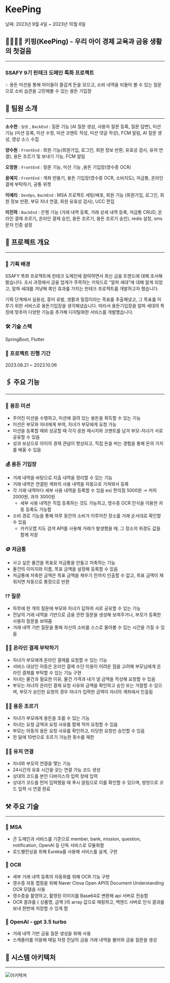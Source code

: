 # KeePing

날짜: 2023년 9월 4일 ~ 2023년 10월 6일

## 👨‍👩‍👧‍👧 키핑(KeePing) - 우리 아이 경제 교육과 금융 생활의 첫걸음

---

### SSAFY 9기 핀테크 도메인 특화 프로젝트

<aside>
💡 용돈 미션을 통해 아이들이 즐겁게 돈을 모으고, 소비 내역을 되돌아 볼 수 있는 질문으로
소비 습관을 고민해볼 수 있는 용돈 기입장

</aside>

## 📢 팀원 소개

---

**소수현** : `팀장` , `BackEnd` : 질문 기능 (AI 질문 생성, 사용자 질문 등록, 질문 답변), 미션 기능 (미션 등록, 미션 수정, 미션 코멘트 작성, 미션 댓글 작성), FCM 알림, AI 질문 생성, 영상 소스 수집

**양수원** : `FrontEnd` : 회원 기능(회원가입, 로그인, 회원 정보 반환, 유효성 검사, 유저 연결), 용돈 조르기 및 보내기 기능, FCM 알림

**오정원** : `FrontEnd` : 질문 기능, 미션 기능 ,용돈 기입장(영수증 OCR)

**윤예지** : `FrontEnd` :  계좌 만들기, 용돈 기입장(영수증 OCR, 소비지도), 저금통, 온라인 결제 부탁하기, 공통 위젯

**이예리** : `DevOps`, `BackEnd` : MSA 프로젝트 세팅/배포, 회원 기능 (회원가입, 로그인, 회원 정보 반환, 부모 자녀 연결, 회원 유효성 검사), UCC 편집

**이진하** : `BackEnd` : 은행 기능 (거래 내역 등록, 거래 상세 내역 등록, 저금통 CRUD, 온라인 결제 조르기, 온라인 결제 승인, 용돈 조르기, 용돈 조르기 승인), redis 설정, sms 문자 인증 설정

## 🔗 프로젝트 개요

---

### 📌 기획 배경

 SSAFY 특화 프로젝트에 핀테크 도메인에 참여하면서 최신 금융 트렌드에 대해 조사해 봤습니다. 조사 과정에서 금융 업계가 주목하는 키워드로 “알파 세대”에 대해 알게 되었고, 알파 세대를 겨냥해 록인 효과를 가지는 핀테크 프로젝트를 개발하고자 했습니다.

 기획 단계에서 실용성, 흥미 유발, 생활과 밀접이라는 목표를 추출해냈고, 그 목표를 이루기 위한 서비스로 용돈기입장을 생각해냈습니다. 따라서 용돈기입장을 알파 세대의 특징에 맞추어 다양한 기능을 추가해 디지털화한 서비스를 개발했습니다.

### 🛠 기술 스택

SpringBoot, Flutter

### 📅 프로젝트 진행 기간

2023.08.21 ~ 2023.10.06

## 🖇️ 주요 기능

---

### 📝 **용돈 미션**

- 주어진 미션을 수행하고, 미션에 걸려 있는 용돈을 획득할 수 있는 기능
- 미션은 부모와 자녀에게 부여, 자녀가 부모에게 요청 가능
- 미션을 등록할 때와 성공할 때 각각 응원 메시지와 코멘트를 남겨 부모-자녀가 서로 공유할 수 있음
- 성과 보상으로 아이의 경제 관념이 향상되고, 직접 돈을 버는 경험을 통해 돈의 가치를 배울 수 있음

### 💰 용돈 기입장

- 거래 내역을 바탕으로 지출 내역을 정리할 수 있는 기능
- 거래 내역은 연결된 계좌의 사용 내역을 자동으로 가져와서 등록
- 각 거래 내역마다 세부 사용 내역을 등록할 수 있음 ex) 편의점 5000원 → 커피 2000원, 과자 3000원
    - 세부 사용 내역은 직접 등록하는 것도 가능하고, 영수증 OCR 인식을 이용한 자동 등록도 가능함
- 소비 경로 기능을 통해 하루 동안의 소비가 이루어진 장소를 거래 순서대로 확인할 수 있음
    - 카카오맵 지도 검색 API를 사용해 거래가 발생했을 때, 그 장소의 위경도 값을 함께 저장

### 🪙 저금통

- 사고 싶은 물건을 목표로 저금통을 만들고 저축하는 기능
- 물건의 이미지와 이름, 목표 금액을 설정해 등록할 수 있음
- 저금통에 저축한 금액은 목표 금액을 채우기 전까지 인출할 수 없고, 목표 금액이 채워지면 자동으로 통장으로 반환

### ⁉ 질문

- 하루에 한 개의 질문에 부모와 자녀가 답하여 서로 공유할 수 있는 기능
- 전날의 거래 내역을 기반으로 금융 관련 질문을 생성해 보여주거나, 부모가 등록한 사용자 질문을 보여줌
- 거래 내역 기반 질문을 통해 자신의 소비를 스스로 돌아볼 수 있는 시간을 가질 수 있음

### 🙋‍♀️ 온라인 결제 부탁하기

- 자녀가 부모에게 온라인 결제를 요청할 수 있는 기능
- 서비스 대상인 아동은 온라인 결제 수단 이용이 어려운 점을 고려해 부모님에게 온라인 결제를 부탁할 수 있는 기능 구현
- 자녀는 물건과 필요한 이유, 물건 가격과 내가 낼 금액을 작성해 요청할 수 있음
- 부모는 자녀의 온라인 결제 요청 사유와 금액을 확인하고 승인 또는 거절할 수 있으며, 부모가 승인한 요청의 경우 자녀가 입력한  금액이 자녀의 계좌에서 인출됨

### 🙋‍♀️ 용돈 조르기

- 자녀가 부모에게 용돈을 조를 수 있는 기능
- 자녀는 요청 금액과 요청 사유를 함께 적어 요청할 수 있음
- 부모는 아동의 용돈 요청 사유를 확인하고, 타당한 요청만 승인할 수 있음
- 한 달에 10번으로 조르기 가능한 횟수를 제한

### 🤝🏻 유저 연결

- 자녀와 부모의 연결을 맺는 기능
- 24시간의 유효 시간을 갖는 연결 가능 코드 생성
- 상대의 코드를 본인 디바이스의 입력 창에 입력
- 상대가 코드를 먼저 입력했을 때 푸시 알림으로 이를 확인할 수 있으며, 쌍방으로 코드 입력 시 연결 완료

## ⚒️ 주요 기술

---

### 🎲 MSA

- 큰 도메인과 서비스를 기준으로 member, bank, mission, question, notification, OpenAI 등 단독 서비스로 모듈화함
- 로드밸런싱을 위해 Eureka를 사용해 서비스를 설계, 구현

### 🎲 OCR

- 세부 거래 내역 등록의 자동화를 위해 OCR 기능 구현
- 영수증 자동 맵핑을 위해 Naver Clova Open API의 Document Understanding OCR 모델을 사용
- 영수증을 촬영하고, 촬영된 이미지를 Base64로 변환해 api 서버로 전송함
- OCR 결과를 { 상품명, 금액 }의 array 값으로 매핑하고, 백엔드 서버로 인식 결과를 보내 한번에 저장할 수 있게 함

### 🎲 OpenAI - gpt 3.5 turbo

- 거래 내역 기반 금융 질문 생성을 위해 사용
- 스케줄러를 이용해 매일 자정 전날의 금융 거래 내역을 불러와 금융 질문을 생성

## 🏹 시스템 아키텍처

---

![아키텍쳐](/uploads/12f02fef4d23b3df834e71b1382a93b9/아키텍쳐.jpg)
